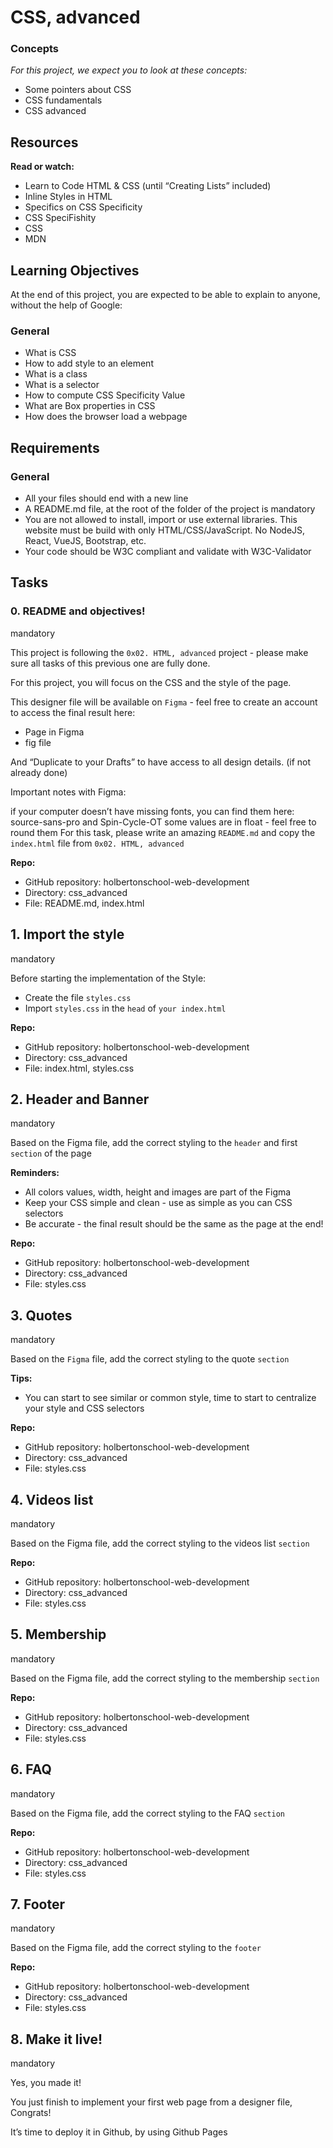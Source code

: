 # CSS, advanced

### Concepts

*For this project, we expect you to look at these concepts:*

- Some pointers about CSS
- CSS fundamentals
- CSS advanced


## Resources

**Read or watch:**

- Learn to Code HTML & CSS (until “Creating Lists” included)
- Inline Styles in HTML
- Specifics on CSS Specificity
- CSS SpeciFishity
- CSS
- MDN

## Learning Objectives

At the end of this project, you are expected to be able to explain to anyone, without the help of Google:

### General

- What is CSS
- How to add style to an element
- What is a class
- What is a selector
- How to compute CSS Specificity Value
- What are Box properties in CSS
- How does the browser load a webpage

## Requirements

### General

- All your files should end with a new line
- A README.md file, at the root of the folder of the project is mandatory
- You are not allowed to install, import or use external libraries. This website must be build with only HTML/CSS/JavaScript. No NodeJS, React, VueJS, Bootstrap, etc.
- Your code should be W3C compliant and validate with W3C-Validator

## Tasks

### 0. README and objectives!
mandatory

This project is following the `0x02. HTML, advanced` project - please make sure all tasks of this previous one are fully done.

For this project, you will focus on the CSS and the style of the page.

This designer file will be available on `Figma` - feel free to create an account to access the final result here:

- Page in Figma
- fig file

And “Duplicate to your Drafts” to have access to all design details. (if not already done)



Important notes with Figma:

if your computer doesn’t have missing fonts, you can find them here: source-sans-pro and Spin-Cycle-OT
some values are in float - feel free to round them
For this task, please write an amazing `README.md` and copy the `index.html` file from `0x02. HTML, advanced`

**Repo:**

- GitHub repository: holbertonschool-web-development
- Directory: css_advanced
- File: README.md, index.html


## 1. Import the style
mandatory

Before starting the implementation of the Style:

- Create the file `styles.css`
- Import `styles.css` in the `head` of `your index.html`


**Repo:**

- GitHub repository: holbertonschool-web-development
- Directory: css_advanced
- File: index.html, styles.css


## 2. Header and Banner
mandatory

Based on the Figma file, add the correct styling to the `header` and first `section` of the page


**Reminders:**

- All colors values, width, height and images are part of the Figma
- Keep your CSS simple and clean - use as simple as you can CSS selectors
- Be accurate - the final result should be the same as the page at the end!


**Repo:**

- GitHub repository: holbertonschool-web-development
- Directory: css_advanced
- File: styles.css


## 3. Quotes
mandatory

Based on the `Figma` file, add the correct styling to the quote `section`


**Tips:**

- You can start to see similar or common style, time to start to centralize your style and CSS selectors

**Repo:**

- GitHub repository: holbertonschool-web-development
- Directory: css_advanced
- File: styles.css


## 4. Videos list
mandatory

Based on the Figma file, add the correct styling to the videos list `section`


**Repo:**

- GitHub repository: holbertonschool-web-development
- Directory: css_advanced
- File: styles.css


## 5. Membership
mandatory

Based on the Figma file, add the correct styling to the membership `section`


**Repo:**

- GitHub repository: holbertonschool-web-development
- Directory: css_advanced
- File: styles.css


## 6. FAQ
mandatory

Based on the Figma file, add the correct styling to the FAQ `section`


**Repo:**

- GitHub repository: holbertonschool-web-development
- Directory: css_advanced
- File: styles.css


## 7. Footer
mandatory

Based on the Figma file, add the correct styling to the `footer`


**Repo:**

- GitHub repository: holbertonschool-web-development
- Directory: css_advanced
- File: styles.css


## 8. Make it live!
mandatory

Yes, you made it!

You just finish to implement your first web page from a designer file, Congrats!

It’s time to deploy it in Github, by using Github Pages

